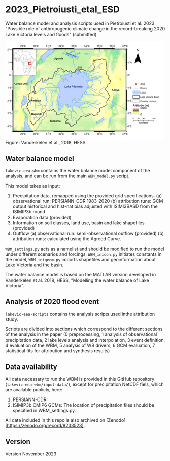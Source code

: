 # 2023_Pietroiusti_etal_ESD

 Water balance model and analysis scripts used in Pietroiusti et al. 2023 "Possible role of anthropogenic climate change in the record-breaking 2020 Lake Victoria levels and floods" (submitted).

<img src=/lakevic-eea-wbm/input_data/shapefiles/fig01.png alt="drawing" width="500" ALIGN=”left” />
Figure: Vanderkelen et al., 2018, HESS

## Water balance model

`lakevic-eea-wbm` contains the water balance model component of the analysis, and can be run from the main `WBM_model.py` script. 

This model takes as input:
1. Precipitation data, remapped using the provided grid specifications. 
   (a) observational run: PERSIANN-CDR 1983-2020
   (b) attribution runs: GCM output historical and hist-nat bias adjusted with ISIMI3BASD from the ISIMIP3b round
2. Evaporation data (provided) 
3. Information on soil classes, land use, basin and lake shapefiles (provided)
4. Outflow
   (a) observational run: semi-observational outflow (provided)
   (b) attribution runs: calculated using the Agreed Curve. 

`WBM_settings.py` acts as a namelist and should be modified to run the model under different scenarios and forcings, `WBM_inicon.py` initiates constants in the model, `WBM_inigeom.py` imports shapefiles and geoinformation about Lake Victoria and the basin.

The water balance model is based on the MATLAB version developed in Vanderkelen et al. 2018, HESS, "Modelling the water balance of Lake Victoria".

## Analysis of 2020 flood event

`lakevic-eea-scripts` contains the analysis scripts used inthe attribution study. 

Scripts are divided into sections which correspond to the different sections of the analysis in the paper (0 preprocessing, 1 analysis of observational precipitation data, 2 lake levels analysis and interpolation, 3 event definition, 4 evaluation of the WBM, 5 analysis of WB drivers, 6 GCM evaluation, 7 statistical fits for attribution and synthesis results)

## Data availability 

All data necessary to run the WBM is provided in this GitHub repository (`lakevic-eea-wbm/input-data/`), except for precipitation NetCDF fiels, which are available publicly, here:
1. PERSIANN-CDR:
2. ISIMIP3b CMIP6 GCMs: 
The location of precipitation files should be specified in WBM_settings.py. 

All data included in this repo is also archived on  [Zenodo][https://zenodo.org/record/8233523].

## Version
Version November 2023
